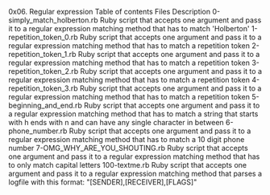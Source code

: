 0x06. Regular expression
Table of contents
Files	Description
0-simply_match_holberton.rb	Ruby script that accepts one argument and pass it to a regular expression matching method that has to match 'Holberton'
1-repetition_token_0.rb	Ruby script that accepts one argument and pass it to a regular expression matching method that has to match a repetition token
2-repetition_token_1.rb	Ruby script that accepts one argument and pass it to a regular expression matching method that has to match a repetition token
3-repetition_token_2.rb	Ruby script that accepts one argument and pass it to a regular expression matching method that has to match a repetition token
4-repetition_token_3.rb	Ruby script that accepts one argument and pass it to a regular expression matching method that has to match a repetition token
5-beginning_and_end.rb	Ruby script that accepts one argument and pass it to a regular expression matching method that has to match a string that starts with h ends with n and can have any single character in between
6-phone_number.rb	Ruby script that accepts one argument and pass it to a regular expression matching method that has to match a 10 digit phone number
7-OMG_WHY_ARE_YOU_SHOUTING.rb	Ruby script that accepts one argument and pass it to a regular expression matching method that has to only match capital letters
100-textme.rb	Ruby script that accepts one argument and pass it to a regular expression matching method that parses a logfile with this format: "[SENDER],[RECEIVER],[FLAGS]"
